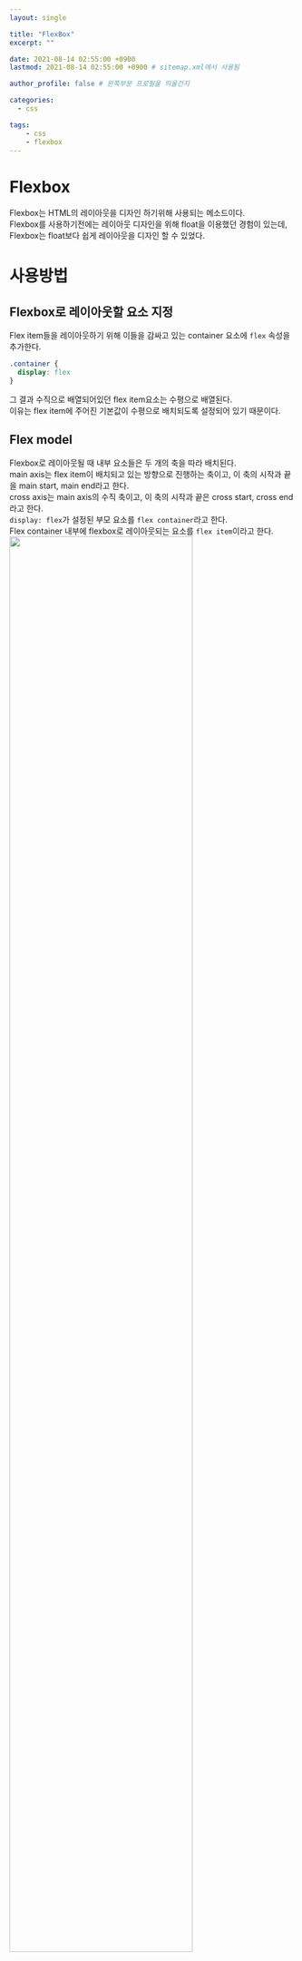```yaml
---
layout: single

title: "FlexBox"
excerpt: ""

date: 2021-08-14 02:55:00 +0900
lastmod: 2021-08-14 02:55:00 +0900 # sitemap.xml에서 사용됨

author_profile: false # 왼쪽부분 프로필을 띄울건지

categories: 
  - css

tags: 
    - css
    - flexbox
---
```

# Flexbox
Flexbox는 HTML의 레이아웃을 디자인 하기위해 사용되는 메소드이다.\
Flexbox를 사용하기전에는 레이아웃 디자인을 위해 float을 이용했던 경험이 있는데,\
Flexbox는 float보다 쉽게 레이아웃을 디자인 할 수 있었다.

# 사용방법
## Flexbox로 레이아웃할 요소 지정
Flex item들을 레이아웃하기 위해 이들을 감싸고 있는 container 요소에 `flex` 속성을 추가한다.
```css
.container {
  display: flex
}
```
그 결과 수직으로 배열되어있던 flex item요소는 수평으로 배열된다.\
이유는 flex item에 주어진 기본값이 수평으로 배치되도록 설정되어 있기 때문이다.

## Flex model
Flexbox로 레이아웃될 때 내부 요소들은 두 개의 축을 따라 배치된다.\
main axis는 flex item이 배치되고 있는 방향으로 진행하는 축이고, 이 축의 시작과 끝을 main start, main end라고 한다.\
cross axis는 main axis의 수직 축이고, 이 축의 시작과 끝은 cross start, cross end라고 한다.\
`display: flex`가 설정된 부모 요소를 `flex container`라고 한다.\
Flex container 내부에 flexbox로 레이아웃되는 요소를 `flex item`이라고 한다.
<img src="https://developer.mozilla.org/en-US/docs/Learn/CSS/CSS_layout/Flexbox/flex_terms.png" width="80%" height="80%">

## flex-direction
Flexbox는 축을 설정할 수 있는 `flex-direction` 속성을 제공한다.\
기본값은 `row`이며, 브라우저 기본 언어가 작동하는 방향을 따라 일렬로 배치된다.\
다음 스타일 속성을 `flex container`스타일에 추가한다.
```css
.container {
  flex-direction: row
  /* row(default) | row-reverse | column | column-reverse */
}
```

## flex-wrap
기본적으로 flex item들은 한 줄에 배치되기 위해 동작된다.\
만약 flex item들이 flex container의 넓이보다 넓어진 경우 아래 스타일을 이용해서 자동으로 줄바꿈을 진행할 수 있다.
```css
.container {
  flex-wrap: wrap
  /* nowrap(default) | wrap | wrap-reverse */
}
```

## flex-flow
flex-direction과 flex-wrap을 한번에 설정할 때에는 `flex-flow`를 사용한다.
```css
.container {
  flex-flow: column nowrap
}
```

## justify-content
main-axis에 따라 alignment를 지정하기 위해서는 `justify-content`를 사용한다.
```css
.container {
  justify-content: flex-start
  /* flex-start(default) | flex-end | center | space-between | space-around | space-evenly */
}
```
<img src="https://css-tricks.com/wp-content/uploads/2018/10/justify-content.svg" width="30%" height="30%">

## align-items
cross-axis에 따라 alignment를 지정하기 위해서는 `align-items`를 사용한다.
```css
.container {
  align-items: stretch
  /* stretch(default) | flex-start | flex-end | center | baseline */
}
```
<img src="https://css-tricks.com/wp-content/uploads/2018/10/align-items.svg" width="30%" height="30%">

## align-content
cross-axis에 대한 정렬 방법을 설정한다. 발동조건은 main-axis로 배치된 flex item이 2줄 이상일 때
```css
.container {
  align-content: flex-start
  /* flex-start | flex-end | center | stretch | space-between | space-around | space-evenly */
}
```
<img src="https://css-tricks.com/wp-content/uploads/2018/10/align-content.svg" width="30%" height="30%">

## order
기본적으로 flex item은 html소스 순서대로 배치되지만, 직접 순서를 정하고 싶은 경우 `order`를 사용한다.
```css
.item {
  order : 5
}
```

## flex-grow
flex item을 flex container 빈 공간에 가득 채우고 싶은 경우 `flex-grow`를 사용한다.
만약 모든 flex item이 `flex-grow`가 `1`로 설정된다면, 균등하게 main-axis를 모두 채운다.
또는 한개의 flex item의 `flex-grow`가 `2`로 설정된다면, 해당 item은 다른 item과 비교하여 2배의 크기를 갖는다.
```css
.item {
  flex-grow: 1 
  /* 0보다 큰 값*/
}
```

## flex-basis
flex item을 비율에 따라 배치할 때 `flex-basis`를 사용한다.
```css
.item {
  flex-basis: 20% 
  /* auto 또는 0보다 큰 값 */
}
```

## align-self
flex item 중 특정 item만 `align-items`을 따로 적용하고 싶은 경우에는 `align-self`를 사용한다.
```css
.item {
  align-self: flex-end
  /*  auto | flex-start | flex-end | center | baseline | stretch */
}
```
<img src="https://css-tricks.com/wp-content/uploads/2018/10/align-self.svg" width="30%" height="30%">

